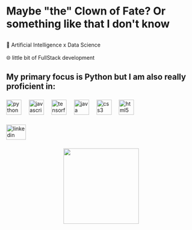 <h1 align="left">Maybe "the" Clown of Fate? Or something like that I don't know</h1>

###


<h2 align="left"></h2>

###

<p align="left">🧠 Artificial Intelligence x Data Science<br><br>🌐 little bit of FullStack development</p>

###

<h2 align="left">My primary focus is Python but I am also really proficient in:</h2>

###

<div align="left">
  <img src="https://cdn.jsdelivr.net/gh/devicons/devicon/icons/python/python-original.svg" height="40" alt="python logo"  />
  <img width="12" />
  <img src="https://cdn.jsdelivr.net/gh/devicons/devicon/icons/javascript/javascript-original.svg" height="40" alt="javascript logo"  />
  <img width="12" />
  <img src="https://cdn.jsdelivr.net/gh/devicons/devicon/icons/tensorflow/tensorflow-original.svg" height="40" alt="tensorflow logo"  />
  <img width="12" />
  <img src="https://cdn.jsdelivr.net/gh/devicons/devicon/icons/java/java-original.svg" height="40" alt="java logo"  />
  <img width="12" />
  <img src="https://cdn.jsdelivr.net/gh/devicons/devicon/icons/css3/css3-original.svg" height="40" alt="css3 logo"  />
  <img width="12" />
  <img src="https://cdn.jsdelivr.net/gh/devicons/devicon/icons/html5/html5-original.svg" height="40" alt="html5 logo"  />
</div>

###

<p align="left"></p>

###

<div align="left">
  <a href="https://www.linkedin.com/in/ali-%C3%B6zsay%C4%B1n-61bb95185/" target="_blank">
    <img src="https://raw.githubusercontent.com/maurodesouza/profile-readme-generator/master/src/assets/icons/social/linkedin/default.svg" width="52" height="40" alt="linkedin logo"  />
  </a>
</div>

###

<div align="center">
  <img height="200" src="https://cdn.pixabay.com/photo/2019/01/19/13/12/synthwave-3941721_640.jpg"  />
</div>

###
